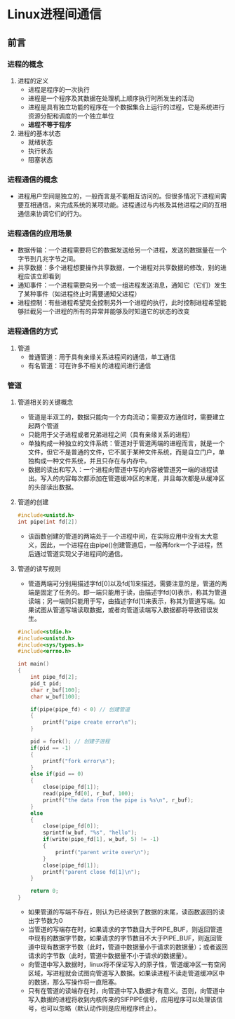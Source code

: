 # Linux进程间通信

## 前言

### 进程的概念

1. 进程的定义
    * 进程是程序的一次执行
    * 进程是一个程序及其数据在处理机上顺序执行时所发生的活动
    * 进程是具有独立功能的程序在一个数据集合上运行的过程，它是系统进行资源分配和调度的一个独立单位
    * **进程不等于程序**
2. 进程的基本状态
    * 就绪状态
    * 执行状态
    * 阻塞状态

### 进程通信的概念

* 进程用户空间是独立的，一般而言是不能相互访问的。但很多情况下进程间需要互相通信，来完成系统的某项功能。进程通过与内核及其他进程之间的互相通信来协调它们的行为。

### 进程通信的应用场景

* 数据传输：一个进程需要将它的数据发送给另一个进程，发送的数据量在一个字节到几兆字节之间。
* 共享数据：多个进程想要操作共享数据，一个进程对共享数据的修改，别的进程应该立即看到
* 通知事件：一个进程需要向另一个或一组进程发送消息，通知它（它们）发生了某种事件（如进程终止时需要通知父进程）
* 进程控制：有些进程希望完全控制另外一个进程的执行，此时控制进程希望能够拦截另一个进程的所有的异常并能够及时知道它的状态的改变

### 进程通信的方式

1. 管道
    * 普通管道：用于具有亲缘关系进程间的通信，单工通信
    * 有名管道：可在许多不相关的进程间进行通信

### 管道

1. 管道相关的关键概念
    * 管道是半双工的，数据只能向一个方向流动；需要双方通信时，需要建立起两个管道
    * 只能用于父子进程或者兄弟进程之间（具有亲缘关系的进程）
    * 单独构成一种独立的文件系统：管道对于管道两端的进程而言，就是一个文件，但它不是普通的文件，它不属于某种文件系统，而是自立门户，单独构成一种文件系统，并且只存在与内存中。
    * 数据的读出和写入：一个进程向管道中写的内容被管道另一端的进程读出。写入的内容每次都添加在管道缓冲区的末尾，并且每次都是从缓冲区的头部读出数据。
1. 管道的创建

    ```c
    #include<unistd.h>
    int pipe(int fd[2])
    ```

    * 该函数创建的管道的两端处于一个进程中间，在实际应用中没有太大意义，因此，一个进程在由pipe()创建管道后，一般再fork一个子进程，然后通过管道实现父子进程间的通信。

1. 管道的读写规则

    * 管道两端可分别用描述字fd[0]以及fd[1]来描述，需要注意的是，管道的两端是固定了任务的。即一端只能用于读，由描述字fd[0]表示，称其为管道读端；另一端则只能用于写，由描述字fd[1]来表示，称其为管道写端。如果试图从管道写端读取数据，或者向管道读端写入数据都将导致错误发生。

    ```c
    #include<stdio.h>
    #include<unistd.h>
    #include<sys/types.h>
    #include<errno.h>

    int main()
    {
        int pipe_fd[2];
        pid_t pid;
        char r_buf[100];
        char w_buf[100];

        if(pipe(pipe_fd) < 0) // 创建管道
        {
            printf("pipe create error\n");
        }

        pid = fork(); // 创建子进程
        if(pid == -1)
        {
            printf("fork error\n");
        }
        else if(pid == 0)
        {
            close(pipe_fd[1]);
            read(pipe_fd[0], r_buf, 100);
            printf("the data from the pipe is %s\n", r_buf);
        }
        else
        {
            close(pipe_fd[0]);
            sprintf(w_buf, "%s", "hello");
            if(write(pipe_fd[1], w_buf, 5) != -1)
            {
                printf("parent write over\n");
            }
            close(pipe_fd[1]);
            printf("parent close fd[1]\n");
        }

        return 0;
    }
    ```

    * 如果管道的写端不存在，则认为已经读到了数据的末尾，读函数返回的读出字节数为0
    * 当管道的写端存在时，如果请求的字节数目大于PIPE_BUF，则返回管道中现有的数据字节数，如果请求的字节数目不大于PIPE_BUF，则返回管道中现有数据字节数（此时，管道中数据量小于请求的数据量）；或者返回请求的字节数（此时，管道中数据量不小于请求的数据量）。
    * 向管道中写入数据时，linux将不保证写入的原子性，管道缓冲区一有空闲区域，写进程就会试图向管道写入数据。如果读进程不读走管道缓冲区中的数据，那么写操作将一直阻塞。
    * 只有在管道的读端存在时，向管道中写入数据才有意义。否则，向管道中写入数据的进程将收到内核传来的SIFPIPE信号，应用程序可以处理该信号，也可以忽略（默认动作则是应用程序终止）。
